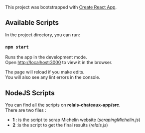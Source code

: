 This project was bootstrapped with [Create React App](https://github.com/facebook/create-react-app).

## Available Scripts

In the project directory, you can run:

### `npm start`

Runs the app in the development mode.<br>
Open [http://localhost:3000](http://localhost:3000) to view it in the browser.

The page will reload if you make edits.<br>
You will also see any lint errors in the console.

## NodeJS Scripts 

You can find all the scripts on **relais-chateaux-app/src**. <br>
There are two files : <br>
- **1** : is the script to scrap Michelin website (*scrapingMichelin.js*) <br>
- **2** :is the script to get the final results (*relais.js*)
